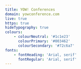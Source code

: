 ```yaml
---
title: YOW! Conferences
domain: yowconference.com
live: true
https: true
hideTypography: true
colours:
    - colourNeutral: '#1c1e23'
      colourPrimary: '#003462'
      colourSecondary: '#72c6a7'
fonts:
    - fontHeading: 'Arial, serif'
      fontRegular: 'Arial, serif'
---
```

